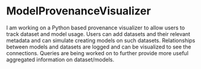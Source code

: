 # ModelProvenanceVisualizer

I am working on a Python based provenance visualizer to allow users to track dataset and model usage. Users can add datasets and their relevant metadata and can simulate creating models on such datasets. Relationships between models and datasets are logged and can be visualized to see the connections. Queries are being worked on to further provide more useful aggregated information on dataset/models.
